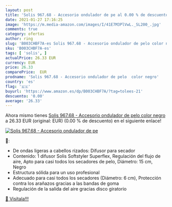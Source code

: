 ```yaml
---
layout: post
title: 'Solis 967.68 - Accesorio ondulador de pe al 0.00 % de descuento'
date: 2021-01-27 17:16:25
image: 'https://m.media-amazon.com/images/I/41E7M3PlVwL._SL200_.jpg'
comments: true
category: ofertas
author: ring
slug: 'B003CHBF7A-es Solis 967.68 - Accesorio ondulador de pelo color negro'
sku: 'B003CHBF7A-es'
tags: [ 'solis', ]
actualPrice: 26.33 EUR
currency: EUR
price: 26.33
comparePrice:  EUR
prodname: 'Solis 967.68 - Accesorio ondulador de pelo  color negro'
country: 'es'
flag: '🇪🇸'
buyurl: 'https://www.amazon.es/dp/B003CHBF7A/?tag=tolees-21'
descuento: '0.00'
average: '26.33'
---
```


Ahora mismo tienes [Solis 967.68 - Accesorio ondulador de pelo  color negro](https://www.amazon.es/dp/B003CHBF7A/?tag=tolees-21) a 26.33 EUR (original:  EUR) (0.00 %  de descuento) en el siguiente enlace!

[![Solis 967.68 - Accesorio ondulador de pe](https://m.media-amazon.com/images/I/41E7M3PlVwL._SL200_.jpg)](https://www.amazon.es/dp/B003CHBF7A/?tag=tolees-21)

🔎:

- De ondas ligeras a cabellos rizados: Difusor para secador
- Contenido: 1 difusor Solis Softstyler Superflex, Regulación del flujo de aire, Apto para casi todos los secadores de pelo, Diámetro: 15 cm, Negro
- Estructura sólida para un uso profesional
- Adecuado para casi todos los secadores (Diámetro: 6 cm), Protección contra los arañazos gracias a las bandas de goma
- Regulación de la salida del aire gracias disco giratorio

[🛒 Visítala!!!](https://www.amazon.es/dp/B003CHBF7A/?tag=tolees-21)
